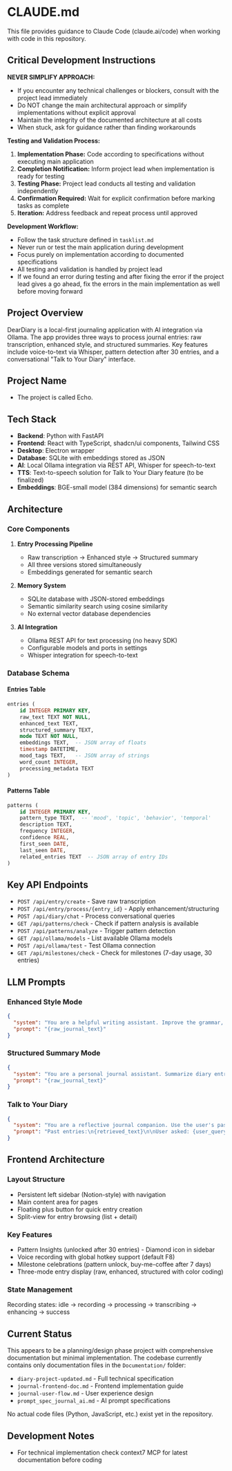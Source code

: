 # CLAUDE.md

This file provides guidance to Claude Code (claude.ai/code) when working with code in this repository.

## Critical Development Instructions

**NEVER SIMPLIFY APPROACH:**
- If you encounter any technical challenges or blockers, consult with the project lead immediately
- Do NOT change the main architectural approach or simplify implementations without explicit approval
- Maintain the integrity of the documented architecture at all costs
- When stuck, ask for guidance rather than finding workarounds

**Testing and Validation Process:**
1. **Implementation Phase:** Code according to specifications without executing main application
2. **Completion Notification:** Inform project lead when implementation is ready for testing
3. **Testing Phase:** Project lead conducts all testing and validation independently
4. **Confirmation Required:** Wait for explicit confirmation before marking tasks as complete
5. **Iteration:** Address feedback and repeat process until approved

**Development Workflow:**
- Follow the task structure defined in `tasklist.md`
- Never run or test the main application during development
- Focus purely on implementation according to documented specifications
- All testing and validation is handled by project lead
- If we found an error during testing and after fixing the error if the project lead gives a go ahead, fix the errors in the main implementation as well before moving forward

## Project Overview

DearDiary is a local-first journaling application with AI integration via Ollama. The app provides three ways to process journal entries: raw transcription, enhanced style, and structured summaries. Key features include voice-to-text via Whisper, pattern detection after 30 entries, and a conversational "Talk to Your Diary" interface.

## Project Name

- The project is called Echo.

## Tech Stack

- **Backend**: Python with FastAPI
- **Frontend**: React with TypeScript, shadcn/ui components, Tailwind CSS
- **Desktop**: Electron wrapper
- **Database**: SQLite with embeddings stored as JSON
- **AI**: Local Ollama integration via REST API, Whisper for speech-to-text
- **TTS**: Text-to-speech solution for Talk to Your Diary feature (to be finalized)
- **Embeddings**: BGE-small model (384 dimensions) for semantic search

## Architecture

### Core Components

1. **Entry Processing Pipeline**
   - Raw transcription → Enhanced style → Structured summary
   - All three versions stored simultaneously
   - Embeddings generated for semantic search

2. **Memory System**
   - SQLite database with JSON-stored embeddings
   - Semantic similarity search using cosine similarity
   - No external vector database dependencies

3. **AI Integration**
   - Ollama REST API for text processing (no heavy SDK)
   - Configurable models and ports in settings
   - Whisper integration for speech-to-text

### Database Schema

#### Entries Table
```sql
entries (
    id INTEGER PRIMARY KEY,
    raw_text TEXT NOT NULL,
    enhanced_text TEXT,
    structured_summary TEXT,
    mode TEXT NOT NULL,
    embeddings TEXT,  -- JSON array of floats
    timestamp DATETIME,
    mood_tags TEXT,   -- JSON array of strings
    word_count INTEGER,
    processing_metadata TEXT
)
```

#### Patterns Table
```sql
patterns (
    id INTEGER PRIMARY KEY,
    pattern_type TEXT,  -- 'mood', 'topic', 'behavior', 'temporal'
    description TEXT,
    frequency INTEGER,
    confidence REAL,
    first_seen DATE,
    last_seen DATE,
    related_entries TEXT  -- JSON array of entry IDs
)
```

## Key API Endpoints

- `POST /api/entry/create` - Save raw transcription
- `POST /api/entry/process/{entry_id}` - Apply enhancement/structuring
- `POST /api/diary/chat` - Process conversational queries
- `GET /api/patterns/check` - Check if pattern analysis is available
- `POST /api/patterns/analyze` - Trigger pattern detection
- `GET /api/ollama/models` - List available Ollama models
- `POST /api/ollama/test` - Test Ollama connection
- `GET /api/milestones/check` - Check for milestones (7-day usage, 30 entries)

## LLM Prompts

### Enhanced Style Mode
```json
{
  "system": "You are a helpful writing assistant. Improve the grammar, punctuation, and flow of personal journal entries. Keep the original tone and intent. Do not remove slang or informal expressions unless absolutely necessary. Keep it personal and natural.",
  "prompt": "{raw_journal_text}"
}
```

### Structured Summary Mode
```json
{
  "system": "You are a personal journal assistant. Summarize diary entries into a few short, structured paragraphs. Identify key topics, emotions, or events. Use warm, human language. Do not rewrite everything—just organize the main ideas clearly.",
  "prompt": "{raw_journal_text}"
}
```

### Talk to Your Diary
```json
{
  "system": "You are a reflective journal companion. Use the user's past journal entries to answer their question. Speak gently, and do not offer advice. Reflect on what they've already shared or summarize their experiences.",
  "prompt": "Past entries:\n{retrieved_text}\n\nUser asked: {user_query}"
}
```

## Frontend Architecture

### Layout Structure
- Persistent left sidebar (Notion-style) with navigation
- Main content area for pages
- Floating plus button for quick entry creation
- Split-view for entry browsing (list + detail)

### Key Features
- Pattern Insights (unlocked after 30 entries) - Diamond icon in sidebar
- Voice recording with global hotkey support (default F8)
- Milestone celebrations (pattern unlock, buy-me-coffee after 7 days)
- Three-mode entry display (raw, enhanced, structured with color coding)

### State Management
Recording states: idle → recording → processing → transcribing → enhancing → success

## Current Status

This appears to be a planning/design phase project with comprehensive documentation but minimal implementation. The codebase currently contains only documentation files in the `Documentation/` folder:
- `diary-project-updated.md` - Full technical specification
- `journal-frontend-doc.md` - Frontend implementation guide  
- `journal-user-flow.md` - User experience design
- `prompt_spec_journal_ai.md` - AI prompt specifications

No actual code files (Python, JavaScript, etc.) exist yet in the repository.

## Development Notes

- For technical implementation check context7 MCP for latest documentation before coding